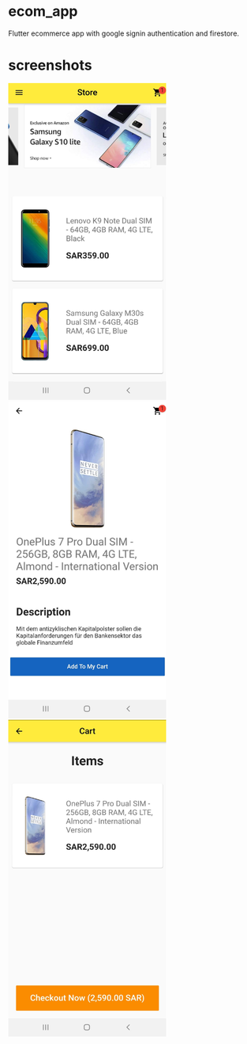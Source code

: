 # ecom_app

Flutter ecommerce app with google signin authentication and firestore.

# screenshots


<p float='left'>
  <img src="/home2.jpg" width="320" height="640"/>
  <img src="/item_screen1.jpg" width="320" height="640"/>
  <img src="/cart1.jpg" width="320" height="640"/>

</p>
